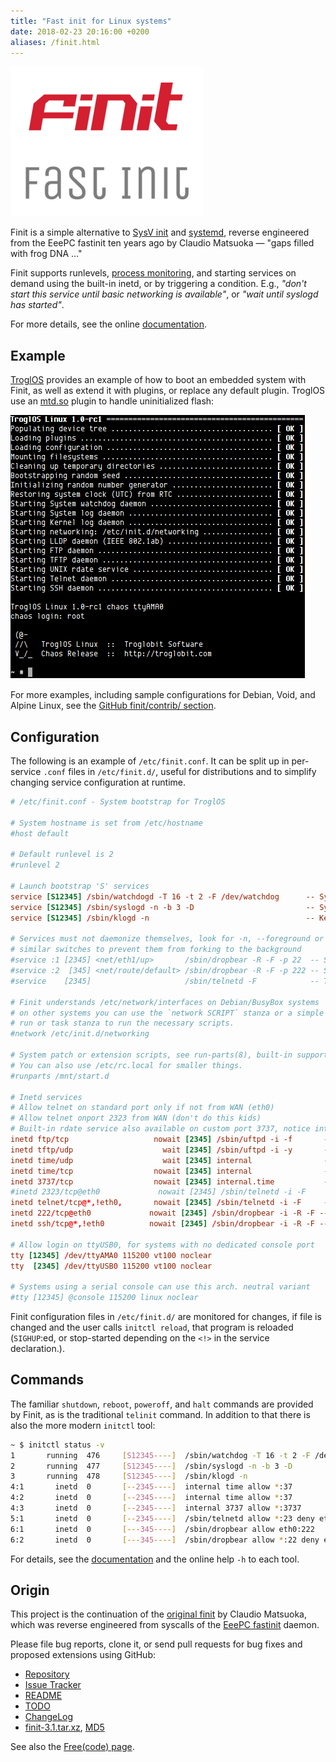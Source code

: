 ```yaml
---
title: "Fast init for Linux systems"
date: 2018-02-23 20:16:00 +0200
aliases: /finit.html
---
```

<img class="center noborder" src="/images/finit3.png" style="width: 310px; height: 240px;" alt="Finit: A fast init for Linux" />

Finit is a simple alternative to [SysV init][1] and [systemd][7],
reverse engineered from the EeePC fastinit ten years ago by Claudio
Matsuoka — "gaps filled with frog DNA …"

Finit supports runlevels, [process monitoring][2], and starting services
on demand using the built-in inetd, or by triggering a condition.  E.g.,
*"don't start this service until basic networking is available"*, or
*"wait until syslogd has started"*.

For more details, see the online [documentation][README].


Example
-------

[TroglOS][9] provides an example of how to boot an embedded system with
Finit, as well as extend it with plugins, or replace any default plugin.
TroglOS use an [mtd.so][10] plugin to handle uninitialized flash:

<img class="center" src="/images/finit3-screenshot.png" alt="Finit Screenshot" style="width: 472px; height: 422px;">

For more examples, including sample configurations for Debian, Void, and
Alpine Linux, see the [GitHub finit/contrib/ section][contrib].


Configuration
-------------

The following is an example of `/etc/finit.conf`.  It can be split up in
per-service `.conf` files in `/etc/finit.d/`, useful for distributions
and to simplify changing service configuration at runtime.

```conf
# /etc/finit.conf - System bootstrap for TroglOS

# System hostname is set from /etc/hostname
#host default

# Default runlevel is 2
#runlevel 2

# Launch bootstrap 'S' services
service [S12345] /sbin/watchdogd -T 16 -t 2 -F /dev/watchdog      -- System watchdog daemon
service [S12345] /sbin/syslogd -n -b 3 -D                         -- System log daemon
service [S12345] /sbin/klogd -n                                   -- Kernel log daemon

# Services must not daemonize themselves, look for -n, --foreground or
# similar switches to prevent them from forking to the background
#service :1 [2345] <net/eth1/up>       /sbin/dropbear -R -F -p 22  -- SSH daemon (LAN)
#service :2  [345] <net/route/default> /sbin/dropbear -R -F -p 222 -- SSH daemon (WAN)
#service    [2345]                     /sbin/telnetd -F            -- Telnet daemon

# Finit understands /etc/network/interfaces on Debian/BusyBox systems
# on other systems you can use the `network SCRIPT` stanza or a simple
# run or task stanza to run the necessary scripts.
#network /etc/init.d/networking

# System patch or extension scripts, see run-parts(8), built-in support in Finit.
# You can also use /etc/rc.local for smaller things.
#runparts /mnt/start.d

# Inetd services
# Allow telnet on standard port only if not from WAN (eth0)
# Allow telnet onport 2323 from WAN (don't do this kids)
# Built-in rdate service also available on custom port 3737, notice internal.time
inetd ftp/tcp                   nowait [2345] /sbin/uftpd -i -f       -- FTP daemon
inetd tftp/udp                    wait [2345] /sbin/uftpd -i -y       -- TFTP daemon
inetd time/udp                    wait [2345] internal                -- UNIX rdate service
inetd time/tcp                  nowait [2345] internal                -- UNIX rdate service
inetd 3737/tcp                  nowait [2345] internal.time           -- UNIX rdate service
#inetd 2323/tcp@eth0             nowait [2345] /sbin/telnetd -i -F     -- Telnet daemon (WAN)
inetd telnet/tcp@*,!eth0,       nowait [2345] /sbin/telnetd -i -F     -- Telnet daemon (LAN)
inetd 222/tcp@eth0             nowait [2345] /sbin/dropbear -i -R -F -- SSH daemon (WAN)
inetd ssh/tcp@*,!eth0          nowait [2345] /sbin/dropbear -i -R -F -- SSH daemon (LAN)

# Allow login on ttyUSB0, for systems with no dedicated console port
tty [12345] /dev/ttyAMA0 115200 vt100 noclear
tty  [2345] /dev/ttyUSB0 115200 vt100 noclear

# Systems using a serial console can use this arch. neutral variant
#tty [12345] @console 115200 linux noclear
```

Finit configuration files in `/etc/finit.d/` are monitored for changes,
if file is changed and the user calls `initctl reload`, that program is
reloaded (`SIGHUP`:ed, or stop-started depending on the `<!>` in the
service declaration.).


Commands
--------

The familiar `shutdown`, `reboot`, `poweroff`, and `halt` commands are
provided by Finit, as is the traditional `telinit` command.  In addition
to that there is also the more modern `initctl` tool:

```sh
~ $ initctl status -v
1       running  476     [S12345----]  /sbin/watchdog -T 16 -t 2 -F /dev/watchdog
2       running  477     [S12345----]  /sbin/syslogd -n -b 3 -D
3       running  478     [S12345----]  /sbin/klogd -n
4:1       inetd  0       [--2345----]  internal time allow *:37
4:2       inetd  0       [--2345----]  internal time allow *:37
4:3       inetd  0       [--2345----]  internal 3737 allow *:3737
5:1       inetd  0       [--2345----]  /sbin/telnetd allow *:23 deny eth0,eth1
6:1       inetd  0       [---345----]  /sbin/dropbear allow eth0:222
6:2       inetd  0       [---345----]  /sbin/dropbear allow *:22 deny eth0
```

For details, see the [documentation][README] and the online help `-h` to
each tool.


Origin
------

This project is the continuation of the [original finit][5] by Claudio
Matsuoka, which was reverse engineered from syscalls of the
[EeePC fastinit][6] daemon.

Please file bug reports, clone it, or send pull requests for bug fixes
and proposed extensions using GitHub:

* [Repository](https://github.com/troglobit/finit)
* [Issue Tracker](https://github.com/troglobit/finit/issues)
* [README][]
* [TODO](https://github.com/troglobit/finit/blob/master/TODO.md)
* [ChangeLog](https://github.com/troglobit/finit/blob/master/ChangeLog.md)
* [finit-3.1.tar.xz](ftp://ftp.troglobit.com/finit/finit-3.1.tar.xz),
  [MD5](ftp://ftp.troglobit.com/finit/finit-3.1.tar.xz.md5)

See also the [Free(code) page](http://freecode.com/projects/finit).

[1]: https://en.wikipedia.org/wiki/Init
[2]: https://en.wikipedia.org/wiki/Process_supervision
[3]: http://cr.yp.to/daemontools.html
[4]: http://smarden.org/runit/
[5]: http://helllabs.org/finit/
[6]: http://wiki.eeeuser.com/boot_process:the_boot_process
[7]: https://www.freedesktop.org/wiki/Software/systemd/
[9]: https://github.com/troglobit/troglos
[10]: https://github.com/troglobit/troglos/blob/master/packages/finit/plugins/mtd.c
[README]: https://github.com/troglobit/finit/blob/master/README.md
[contrib]: https://github.com/troglobit/finit/tree/master/contrib
